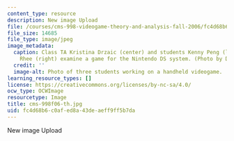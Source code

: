 ```yaml
---
content_type: resource
description: New image Upload
file: /courses/cms-998-videogame-theory-and-analysis-fall-2006/fc4d68b6c0afed8a43deaeff9ff5b7da_cms-998f06-th.jpg
file_size: 14685
file_type: image/jpeg
image_metadata:
  caption: Class TA Kristina Drzaic (center) and students Kenny Peng (left) and Clara
    Rhee (right) examine a game for the Nintendo DS system. (Photo by Dr. Alice Robison.)
  credit: ''
  image-alt: Photo of three students working on a handheld videogame.
learning_resource_types: []
license: https://creativecommons.org/licenses/by-nc-sa/4.0/
ocw_type: OCWImage
resourcetype: Image
title: cms-998f06-th.jpg
uid: fc4d68b6-c0af-ed8a-43de-aeff9ff5b7da
---
```

New image Upload